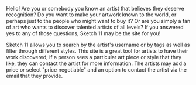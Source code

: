 Hello! 
Are you or somebody you know an artist that believes they deserve recognition?
Do you want to make your artwork known to the world, or perhaps just to the people who might want to buy it?
Or are you simply a fan of art who wants to discover talented artists of all levels?
If you answered yes to any of those questions, Sketch 11 may be the site for you! 

Sketch 11 allows you to search by the artist's username or by tags as well as filter through different styles.
This site is a great tool for artists to have their work discovered; if a person sees a particular art piece or style that they like,
they can contact the artist for more information. The artists may add a price or select "price negotiable" and an option to contact the artist
via the email that they provide. 
